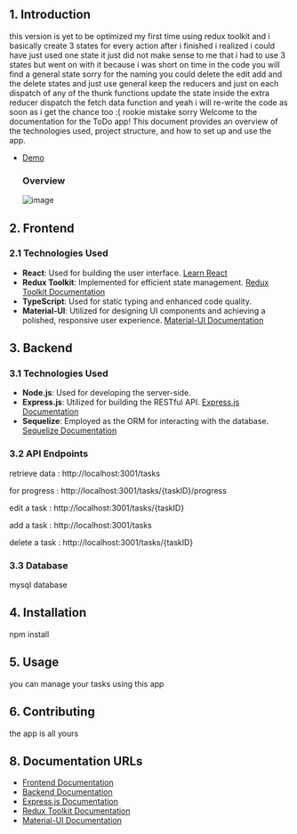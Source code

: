 ## **1. Introduction**
this version is yet to be optimized my first time using redux toolkit and i basically create 3 states for every action after i finished i realized i could have just used one state it just did not make sense to me that i had to use 3 states but went on with it because i was short on time in the code you will find a general state sorry for the naming you could delete the edit add and the delete states and just use general keep the reducers and just on each dispatch of any of the thunk functions update the state inside the extra reducer dispatch the fetch data function and yeah i will re-write the code as soon as i get the chance too :( rookie mistake sorry
Welcome to the documentation for the ToDo app! This document provides an overview of the technologies used, project structure, and how to set up and use the app.
- [Demo](https://youtu.be/GoK9MJwVJLc)
  ### Overview
  ![image](https://github.com/ChediLahmer/todoapp/assets/131680831/d7e776d7-5f27-490a-9d51-2f079612d86f)

## **2. Frontend**

### **2.1 Technologies Used**

- **React**: Used for building the user interface. [Learn React](https://react.dev/learn)
- **Redux Toolkit**: Implemented for efficient state management. [Redux Toolkit Documentation](https://redux-toolkit.js.org/introduction/getting-started)
- **TypeScript**: Used for static typing and enhanced code quality.
- **Material-UI**: Utilized for designing UI components and achieving a polished, responsive user experience. [Material-UI Documentation](https://mui.com/material-ui/)

## **3. Backend**

### **3.1 Technologies Used**

- **Node.js**: Used for developing the server-side.
- **Express.js**: Utilized for building the RESTful API. [Express.js Documentation](https://expressjs.com/en/starter/installing.html)
- **Sequelize**: Employed as the ORM for interacting with the database. [Sequelize Documentation](https://sequelize.org/)

### **3.2 API Endpoints**
retrieve data : http://localhost:3001/tasks

for progress : http://localhost:3001/tasks/{taskID}/progress

edit a task : http://localhost:3001/tasks/{taskID}

add a task : http://localhost:3001/tasks

delete a task : http://localhost:3001/tasks/{taskID}

### **3.3 Database**

mysql database

## **4. Installation**

npm install

## **5. Usage**

you can manage your tasks using this app 

## **6. Contributing**

the app is all yours


## **8. Documentation URLs**

- [Frontend Documentation](https://react.dev/learn)
- [Backend Documentation](https://sequelize.org/)
- [Express.js Documentation](https://expressjs.com/en/starter/installing.html)
- [Redux Toolkit Documentation](https://redux-toolkit.js.org/introduction/getting-started)
- [Material-UI Documentation](https://mui.com/material-ui/)
